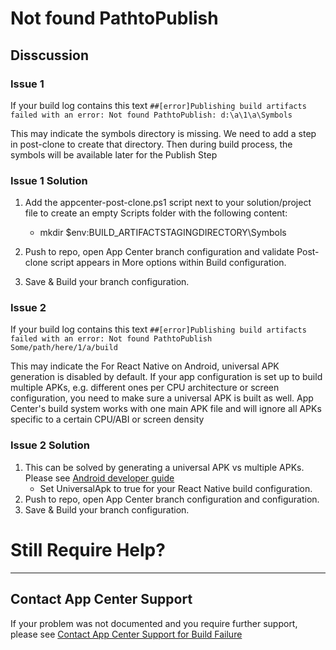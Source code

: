 # Not found PathtoPublish

## Disscussion

### Issue 1
If your build log contains this text `##[error]Publishing build artifacts failed with an error: Not found PathtoPublish: d:\a\1\a\Symbols`

This may indicate the symbols directory is missing. We need to add a step in post-clone to create that directory. Then during build process, the symbols will be available later for the Publish Step

### Issue 1 Solution
1. Add the appcenter-post-clone.ps1 script next to your solution/project file to create an empty Scripts folder with the following content:
    * mkdir $env:BUILD_ARTIFACTSTAGINGDIRECTORY\Symbols

2. Push to repo, open App Center branch configuration and validate Post-clone script appears in More options within Build configuration.
3. Save & Build your branch configuration.

### Issue 2

If your build log contains this text `##[error]Publishing build artifacts failed with an error: Not found PathtoPublish  Some/path/here/1/a/build`

This may indicate the For React Native on Android, universal APK generation is disabled by default. If your app configuration is set up to build multiple APKs, e.g. different ones per CPU architecture or screen configuration, you need to make sure a universal APK is built as well. App Center's build system works with one main APK file and will ignore all APKs specific to a certain CPU/ABI or screen density

### Issue 2 Solution
1. This can be solved by generating a universal APK vs multiple APKs. Please see [Android developer guide](https://developer.android.com/studio/build/configure-apk-splits.html#configure-abi-split) 
    * Set UniversalApk to true for your React Native build configuration. 
2. Push to repo, open App Center branch configuration and configuration.
3. Save & Build your branch configuration.

# Still Require Help?
---
## Contact App Center Support
If your problem was not documented and you require further support, please see [Contact App Center Support for Build Failure](/Build/Contact_App_Center_Suport_Build_Issue.md)